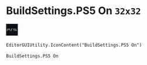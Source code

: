 # BuildSettings.PS5 On `32x32`
<img src="/img/BuildSettings.PS5%20On.png" width=32 height=32>

``` CSharp
EditorGUIUtility.IconContent("BuildSettings.PS5 On")
```
```
BuildSettings.PS5 On
```
